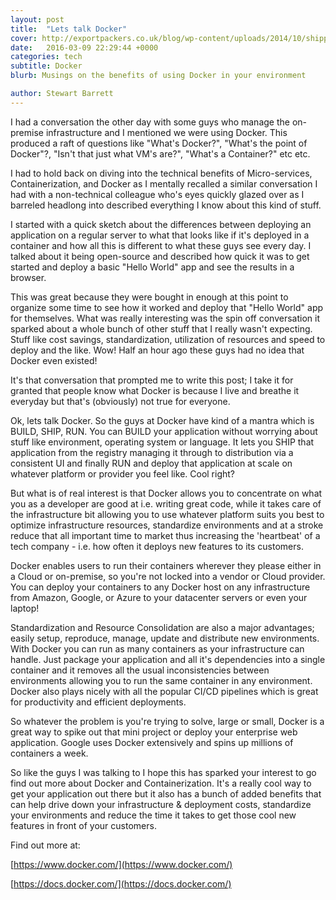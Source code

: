 ```yaml
---
layout: post
title:  "Lets talk Docker"
cover: http://exportpackers.co.uk/blog/wp-content/uploads/2014/10/shipping-containers.jpg
date:   2016-03-09 22:29:44 +0000
categories: tech
subtitle: Docker
blurb: Musings on the benefits of using Docker in your environment

author: Stewart Barrett
---
```

I had a conversation the other day with some guys who manage the on-premise infrastructure and I mentioned we were using Docker. This produced a raft of questions like "What's Docker?", "What's the point of Docker"?, "Isn't that just what VM's are?", "What's a Container?" etc etc.

I had to hold back on diving into the technical benefits of Micro-services, Containerization, and Docker as I mentally recalled a similar conversation I had with a non-technical colleague who's eyes quickly glazed over as I barreled headlong into described everything I know about this kind of stuff.

I started with a quick sketch about the differences between deploying an application on a regular server to what that looks like if it's
deployed in a container and how all this is different to what these guys see every day. I talked about it being open-source and described how quick it was to get started and deploy a basic "Hello World" app and see the results in a browser.

This was great because they were bought in enough at this point to organize some time to see how it worked and deploy that "Hello World" app for themselves. What was really interesting was the spin off conversation it sparked about a whole bunch of other stuff that I really wasn't expecting. Stuff like cost savings, standardization, utilization of resources and speed to deploy and the like. Wow! Half an hour ago these guys had no idea that Docker even existed!

It's that conversation that prompted me to write this post; I take it for granted that people know what Docker is because I live and breathe it everyday but that's (obviously) not true for everyone.

Ok, lets talk Docker. So the guys at Docker have kind of a mantra which is BUILD, SHIP, RUN. You can BUILD your application without worrying about stuff like environment, operating system or language. It lets you SHIP that application from the registry managing it through to distribution via a consistent UI and finally RUN and deploy that application at scale on whatever platform or provider you feel like. Cool right?

But what is of real interest is that Docker allows you to concentrate on what you as a developer are good at i.e. writing great code, while it takes care of the infrastructure bit allowing you to use whatever platform suits you best to optimize infrastructure resources, standardize environments and at a stroke reduce that all important time to market thus increasing the 'heartbeat' of a tech company - i.e. how often it deploys new features to its customers.

Docker enables users to run their containers wherever they please either in a Cloud or on-premise, so you're not locked into a vendor or Cloud provider. You can deploy your containers to any Docker host on any infrastructure from Amazon, Google, or Azure to your datacenter servers or even your laptop!

Standardization and Resource Consolidation are also a major advantages; easily setup, reproduce, manage, update and distribute new environments. With Docker you can run as many containers as your infrastructure can handle. Just package your application and all it's dependencies into a single container and it removes all the usual inconsistencies between environments allowing you to run the same container in any environment. Docker also plays nicely with all the popular CI/CD pipelines which is great for productivity and efficient deployments.

So whatever the problem is you're trying to solve, large or small, Docker is a great way to spike out that mini project or deploy your enterprise web application. Google uses Docker extensively and spins up millions of containers a week.

So like the guys I was talking to I hope this has sparked your interest to go find out more about Docker and Containerization. It's a really cool way to get your application out there but it also has a bunch of added benefits that can help drive down your infrastructure & deployment costs, standardize your environments and reduce the time it takes to get those cool new features in front of your customers.

Find out more at: 

[https://www.docker.com/](https://www.docker.com/)

[https://docs.docker.com/](https://docs.docker.com/)
